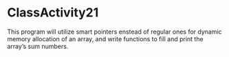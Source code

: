 # ClassActivity21
This program will utilize smart pointers enstead of regular ones for dynamic memory allocation of an array, and write functions to fill and print the array’s sum numbers.
